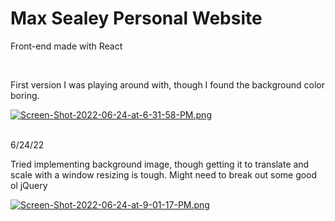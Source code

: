 # Max Sealey Personal Website

Front-end made with React

<br/>

First version I was playing around with, though I found the background color boring. 

[![Screen-Shot-2022-06-24-at-6-31-58-PM.png](https://i.postimg.cc/tgxFdzqP/Screen-Shot-2022-06-24-at-6-31-58-PM.png)](https://postimg.cc/R3v34KnV)

<br/>
6/24/22

Tried implementing background image, though getting it to translate and scale with a window resizing is tough. Might need to break out some good ol jQuery

[![Screen-Shot-2022-06-24-at-9-01-17-PM.png](https://i.postimg.cc/rwS4ZNRL/Screen-Shot-2022-06-24-at-9-01-17-PM.png)](https://postimg.cc/YvCjhgxX)